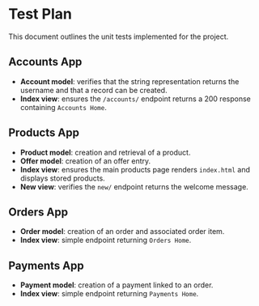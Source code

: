 # Test Plan

This document outlines the unit tests implemented for the project.

## Accounts App
- **Account model**: verifies that the string representation returns the username and that a record can be created.
- **Index view**: ensures the `/accounts/` endpoint returns a 200 response containing `Accounts Home`.

## Products App
- **Product model**: creation and retrieval of a product.
- **Offer model**: creation of an offer entry.
- **Index view**: ensures the main products page renders `index.html` and displays stored products.
- **New view**: verifies the `new/` endpoint returns the welcome message.

## Orders App
- **Order model**: creation of an order and associated order item.
- **Index view**: simple endpoint returning `Orders Home`.

## Payments App
- **Payment model**: creation of a payment linked to an order.
- **Index view**: simple endpoint returning `Payments Home`.
